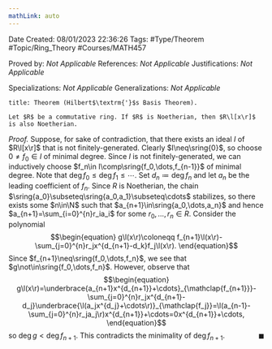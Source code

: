 ```yaml
---
mathLink: auto
---
```


<div class="topSpace"></div>

Date Created: 08/01/2023 22:36:26
Tags: #Type/Theorem #Topic/Ring_Theory #Courses/MATH457

Proved by: <i>Not Applicable</i>
References: <i>Not Applicable</i>
Justifications: <i>Not Applicable</i>

Specializations: <i>Not Applicable</i>
Generalizations: <i>Not Applicable</i>

``` ad-Theorem
title: Theorem (Hilbert$\textrm{'}$s Basis Theorem).

Let $R$ be a commutative ring. If $R$ is Noetherian, then $R\l[x\r]$ is also Noetherian.

```

<i>Proof.</i> Suppose, for sake of contradiction, that there exists an ideal $I$ of $R\l[x\r]$ that is not finitely-generated. Clearly $I\neq\sring{0}$, so choose $0\neq f_0\in I$ of minimal degree. Since $I$ is not finitely-generated, we can inductively choose $f_n\in I\comp\sring{f_0,\dots,f_{n-1}}$ of minimal degree. Note that $\deg f_0\leq\deg f_1\leq\cdots$. Set $d_n\coloneqq\deg f_n$ and let $a_n$ be the leading coefficient of $f_n$. Since $R$ is Noetherian, the chain $\sring{a_0}\subseteq\sring{a_0,a_1}\subseteq\cdots$ stabilizes, so there exists some $n\in\N$ such that $a_{n+1}\in\sring{a_0,\dots,a_n}$ and hence $a_{n+1}=\sum_{i=0}^{n}r_ia_i$ for some $r_0,\dots,r_n\in R$. Consider the polynomial
$$\begin{equation}
    g\l(x\r)\coloneqq f_{n+1}\l(x\r)-\sum_{j=0}^{n}r_jx^{d_{n+1}-d_k}f_j\l(x\r).
\end{equation}$$
Since $f_{n+1}\neq\sring{f_0,\dots,f_n}$, we see that $g\not\in\sring{f_0,\dots,f_n}$. However, observe that
$$\begin{equation}
    g\l(x\r)=\underbrace{a_{n+1}x^{d_{n+1}}+\cdots}_{\mathclap{f_{n+1}}}-\sum_{j=0}^{n}r_jx^{d_{n+1}-d_j}\underbrace{\l(a_jx^{d_j}+\cdots\r)}_{\mathclap{f_j}}=\l(a_{n-1}-\sum_{j=0}^{n}r_ja_j\r)x^{d_{n+1}}+\cdots=0x^{d_{n+1}}+\cdots,
\end{equation}$$
so $\deg g<\deg f_{n+1}$. This contradicts the minimality of $\deg f_{n+1}$.<span style="float:right;">$\blacksquare$</span>
